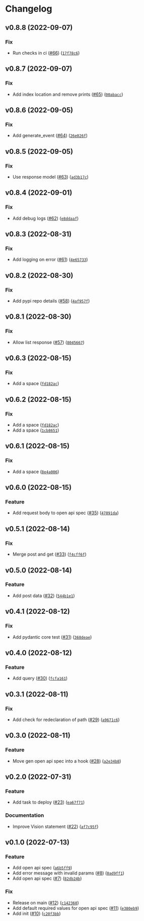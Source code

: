 # Changelog

<!--next-version-placeholder-->

## v0.8.8 (2022-09-07)
### Fix
* Run checks in ci ([#66](https://github.com/harvey251/pydantic-lambda-handler/issues/66)) ([`17f78c6`](https://github.com/harvey251/pydantic-lambda-handler/commit/17f78c6a986446114ecd44779f0c6c6461273d53))

## v0.8.7 (2022-09-07)
### Fix
* Add index location and remove prints ([#65](https://github.com/harvey251/pydantic-lambda-handler/issues/65)) ([`00abacc`](https://github.com/harvey251/pydantic-lambda-handler/commit/00abacc35ccbfbcd12d00dbec8c2d38c89d9abd5))

## v0.8.6 (2022-09-05)
### Fix
* Add generate_event ([#64](https://github.com/harvey251/pydantic-lambda-handler/issues/64)) ([`26e026f`](https://github.com/harvey251/pydantic-lambda-handler/commit/26e026f9440e07b5d4d34c240dafc9abf9f4c144))

## v0.8.5 (2022-09-05)
### Fix
* Use response model ([#63](https://github.com/harvey251/pydantic-lambda-handler/issues/63)) ([`ad3b17c`](https://github.com/harvey251/pydantic-lambda-handler/commit/ad3b17c1f326dd7e9bf8153d3dc19a65d07bdd61))

## v0.8.4 (2022-09-01)
### Fix
* Add debug logs ([#62](https://github.com/harvey251/pydantic-lambda-handler/issues/62)) ([`e8ddaaf`](https://github.com/harvey251/pydantic-lambda-handler/commit/e8ddaaf8a12fc2577784dfa4b4f970abdc2fbce3))

## v0.8.3 (2022-08-31)
### Fix
* Add logging on error ([#61](https://github.com/harvey251/pydantic-lambda-handler/issues/61)) ([`4e65733`](https://github.com/harvey251/pydantic-lambda-handler/commit/4e65733bb0d54111127c7bde23d4abf102ec6aa8))

## v0.8.2 (2022-08-30)
### Fix
* Add pypi repo details ([#58](https://github.com/harvey251/pydantic-lambda-handler/issues/58)) ([`4af957f`](https://github.com/harvey251/pydantic-lambda-handler/commit/4af957fac980ec1b9dc063ef5933582e609001d2))

## v0.8.1 (2022-08-30)
### Fix
* Allow list response ([#57](https://github.com/harvey251/pydantic-lambda-handler/issues/57)) ([`8045667`](https://github.com/harvey251/pydantic-lambda-handler/commit/80456671d322374c6aeb45121afa8372ed184e22))

## v0.6.3 (2022-08-15)
### Fix
* Add a space ([`fd182ac`](https://github.com/harvey251/pydantic-lambda-handler/commit/fd182acd14017b320d480a5cb8b7a6218501ac42))

## v0.6.2 (2022-08-15)
### Fix
* Add a space ([`fd182ac`](https://github.com/harvey251/pydantic-lambda-handler/commit/fd182acd14017b320d480a5cb8b7a6218501ac42))
* Add a space ([`1cb8651`](https://github.com/harvey251/pydantic-lambda-handler/commit/1cb8651e67a116ff4e164bda94168dbd64ac620e))

## v0.6.1 (2022-08-15)
### Fix
* Add a space ([`8e4a006`](https://github.com/harvey251/pydantic-lambda-handler/commit/8e4a0066e649aa7ea126e9ce9ba53cee3709b46f))

## v0.6.0 (2022-08-15)
### Feature
* Add request body to open api spec ([#35](https://github.com/harvey251/pydantic-lambda-handler/issues/35)) ([`47891da`](https://github.com/harvey251/pydantic-lambda-handler/commit/47891da9ec80bfe312dc8489b2565333f9e9ba3b))

## v0.5.1 (2022-08-14)
### Fix
* Merge post and get ([#33](https://github.com/harvey251/pydantic-lambda-handler/issues/33)) ([`f4cff6f`](https://github.com/harvey251/pydantic-lambda-handler/commit/f4cff6f68ad1185f120cbd542aa946cf128a6a75))

## v0.5.0 (2022-08-14)
### Feature
* Add post data ([#32](https://github.com/harvey251/pydantic-lambda-handler/issues/32)) ([`544b1e1`](https://github.com/harvey251/pydantic-lambda-handler/commit/544b1e16882de23c6ddd9d791dc7255ac9d46650))

## v0.4.1 (2022-08-12)
### Fix
* Add pydantic core test ([#31](https://github.com/harvey251/pydantic-lambda-handler/issues/31)) ([`368deae`](https://github.com/harvey251/pydantic-lambda-handler/commit/368deae1976862a975bafaf23b18333e1ac3b68a))

## v0.4.0 (2022-08-12)
### Feature
* Add query ([#30](https://github.com/harvey251/pydantic-lambda-handler/issues/30)) ([`fcfa161`](https://github.com/harvey251/pydantic-lambda-handler/commit/fcfa161d73cf78de5716a3449ac3ac33a84908c2))

## v0.3.1 (2022-08-11)
### Fix
* Add check for redeclaration of path ([#29](https://github.com/harvey251/pydantic-lambda-handler/issues/29)) ([`a9671c6`](https://github.com/harvey251/pydantic-lambda-handler/commit/a9671c6f4c5ca6d61032e6ebbed986df3dae536b))

## v0.3.0 (2022-08-11)
### Feature
* Move gen open api spec into a hook ([#28](https://github.com/harvey251/pydantic-lambda-handler/issues/28)) ([`a2e34b8`](https://github.com/harvey251/pydantic-lambda-handler/commit/a2e34b8736a6303009a7d8ea64cefa2afd3a915a))

## v0.2.0 (2022-07-31)
### Feature
* Add task to deploy ([#23](https://github.com/harvey251/pydantic-lambda-handler/issues/23)) ([`ea67f71`](https://github.com/harvey251/pydantic-lambda-handler/commit/ea67f71001552b4eeff8d08a9379c7e271be7921))

### Documentation
* Improve Vision statement ([#22](https://github.com/harvey251/pydantic-lambda-handler/issues/22)) ([`af7c95f`](https://github.com/harvey251/pydantic-lambda-handler/commit/af7c95f73b3d71b56948b50ddacf5aaa52e7ebd7))

## v0.1.0 (2022-07-13)
### Feature
* Add open api spec ([`a6b5ff9`](https://github.com/harvey251/pydantic-lambda-handler/commit/a6b5ff96bf4695c6dd9ee2e73492a97134323361))
* Add error message with invalid params ([#8](https://github.com/harvey251/pydantic-lambda-handler/issues/8)) ([`0ad9ff1`](https://github.com/harvey251/pydantic-lambda-handler/commit/0ad9ff13e512a0904624a8f806cb787393040650))
* Add open api spec ([#7](https://github.com/harvey251/pydantic-lambda-handler/issues/7)) ([`82db24b`](https://github.com/harvey251/pydantic-lambda-handler/commit/82db24b23025939188ee6ed728bbc31d28552124))

### Fix
* Release on main ([#12](https://github.com/harvey251/pydantic-lambda-handler/issues/12)) ([`c142360`](https://github.com/harvey251/pydantic-lambda-handler/commit/c142360be3c88a568969625ae5c08d7daf83b8ba))
* Add default required values for open api spec ([#11](https://github.com/harvey251/pydantic-lambda-handler/issues/11)) ([`e380eb9`](https://github.com/harvey251/pydantic-lambda-handler/commit/e380eb90ce5c3a21b9790742497ec88a8805ad40))
* Add init ([#10](https://github.com/harvey251/pydantic-lambda-handler/issues/10)) ([`c20f3bb`](https://github.com/harvey251/pydantic-lambda-handler/commit/c20f3bb437e9ac38e4e50c89981c32afbd44aedb))
